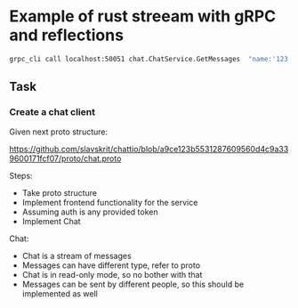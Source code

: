 # Example of rust streeam with gRPC and reflections


```bash
grpc_cli call localhost:50051 chat.ChatService.GetMessages  "name:'123'" 
```

## Task

### Create a chat client

Given next proto structure:

https://github.com/slavskrit/chattio/blob/a9ce123b5531287609560d4c9a339600171fcf07/proto/chat.proto


Steps:
- Take proto structure
- Implement frontend functionality for the service
- Assuming auth is any provided token
- Implement Chat

Chat:
- Chat is a stream of messages
- Messages can have different type, refer to proto
- Chat is in read-only mode, so no bother with that
- Messages can be sent by different people, so this should be implemented as well

